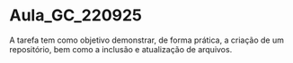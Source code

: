 # Aula_GC_220925
<p>A tarefa tem como objetivo demonstrar, de forma prática, a criação de um repositório, bem como a inclusão e atualização de arquivos.</p>
